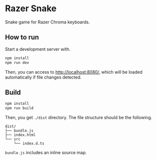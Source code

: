 # Razer Snake

Snake game for Razer Chroma keyboards.

## How to run

Start a development server with.

```bash
npm install
npm run dev
```

Then, you can access to <http://localhost:8080/>, which will be loaded automatically if file changes detected.

## Build

```bash
npm install
npm run build
```

Then, you get `./dist` directory. The file structure should be the following.

```
dist/
├── bundle.js
├── index.html
└── src
    └── index.d.ts
```

`bundle.js` includes an inline source map.
